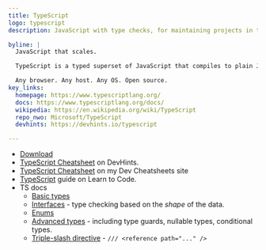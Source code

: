 ```yaml
---
title: TypeScript
logo: typescript
description: JavaScript with type checks, for maintaining projects in the long term with confidence

byline: |
  JavaScript that scales.

  TypeScript is a typed superset of JavaScript that compiles to plain JavaScript.

  Any browser. Any host. Any OS. Open source.
key_links:
  homepage: https://www.typescriptlang.org/
  docs: https://www.typescriptlang.org/docs/
  wikipedia: https://en.wikipedia.org/wiki/TypeScript
  repo_nwo: Microsoft/TypeScript
  devhints: https://devhints.io/typescript

---
```

- [Download](https://www.typescriptlang.org/download)
- [TypeScript Cheatsheet](https://devhints.io/typescript) on DevHints.
- [TypeScript Cheatsheet](https://michaelcurrin.github.io/dev-cheatsheets/cheatsheets/typescript/) on my Dev Cheatsheets site
- [TypeScript](https://github.com/MichaelCurrin/learn-to-code/tree/master/en/topics/scripting_languages/TypeScript) guide on Learn to Code.
- TS docs
    - [Basic types](https://www.typescriptlang.org/docs/handbook/basic-types.html)
    - [Interfaces](https://www.typescriptlang.org/docs/handbook/interfaces.html) - type checking based on the _shape_ of the data.
    - [Enums](https://www.typescriptlang.org/docs/handbook/enums.html)
    - [Advanced types](https://www.typescriptlang.org/docs/handbook/advanced-types.html) - including type guards, nullable types, conditional types.
    - [Triple-slash directive](https://www.typescriptlang.org/docs/handbook/triple-slash-directives.html) - `/// <reference path="..." />`
